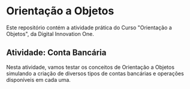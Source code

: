 # Orientação a Objetos

Este repositório contém a atividade prática do Curso "Orientação a Objetos", da Digital Innovation One.

## Atividade: Conta Bancária

Nesta atividade, vamos testar os conceitos de Orientação a Objetos simulando a criação de diversos tipos de contas bancárias e operações disponíveis em cada uma.
